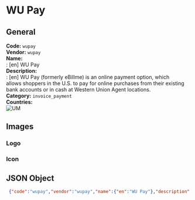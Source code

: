# WU Pay 
## General 
**Code:** `wupay`  
**Vendor:** `wupay`  
**Name:**  
:	[en] WU Pay  
**Description:**  
: [en] WU Pay (formerly eBillme) is an online payment option, which allows shoppers in the U.S. to pay for online purchases from their existing bank accounts or in cash at Western Union Agent locations.  
**Category:** `invoice_payment`  
**Countries:**  
![UM](https://cdnjs.cloudflare.com/ajax/libs/flag-icon-css/3.3.0/flags/4x3/UM.svg#w24)  
 
## Images 
### Logo 
### Icon 
## JSON Object 
```json
 {"code":"wupay","vendor":"wupay","name":{"en":"WU Pay"},"description":{"en":"WU Pay (formerly eBillme) is an online payment option, which allows\u00a0shoppers in the U.S. to pay for online purchases from their existing bank accounts or in cash at Western Union Agent locations."},"countries":["UM"],"category":"invoice_payment"}```  
